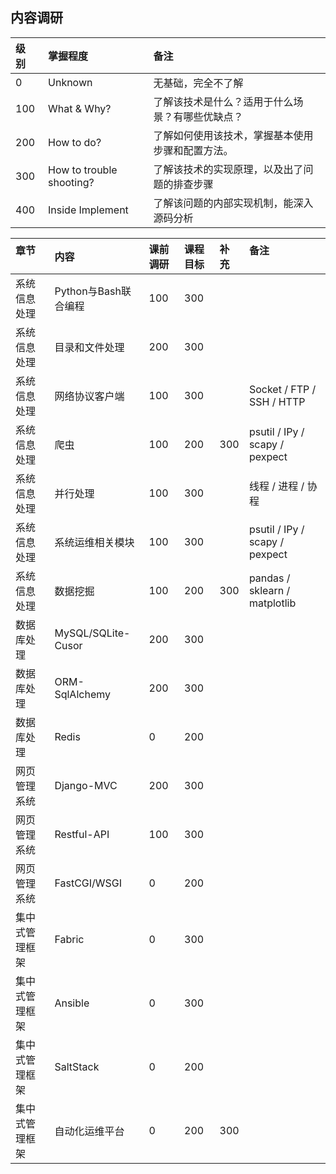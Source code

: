 ## 内容调研

| 级别  | 掌握程度                  | 备注                                      | 
| :--- | :----------------------- | :--------------------------------------- |
| 0    | Unknown                  | 无基础，完全不了解                          | 
| 100  | What & Why?              | 了解该技术是什么？适用于什么场景？有哪些优缺点？ | 
| 200  | How to do?               | 了解如何使用该技术，掌握基本使用步骤和配置方法。 |
| 300  | How to trouble shooting? | 了解该技术的实现原理，以及出了问题的排查步骤    |
| 400  | Inside Implement         | 了解该问题的内部实现机制，能深入源码分析        |


| 章节         | 内容                | 课前调研 | 课程目标 | 补充 | 备注                       | 
| :---------- | :----------------- | :------ | :------ | :--- | :------------------- |
| 系统信息处理  | Python与Bash联合编程 | 100 | 300 |  |     | 
| 系统信息处理  | 目录和文件处理        | 200 | 300 |  |     | 
| 系统信息处理  | 网络协议客户端        | 100 | 300 |  |  Socket / FTP / SSH / HTTP | 
| 系统信息处理  | 爬虫                | 100 | 200 | 300 | psutil / IPy / scapy / pexpect | 
| 系统信息处理  | 并行处理             | 100 | 300 |  | 线程 / 进程 / 协程          | 
| 系统信息处理  | 系统运维相关模块      | 100 | 300 |  | psutil / IPy / scapy / pexpect | 
| 系统信息处理  | 数据挖掘             | 100 | 200 | 300 | pandas / sklearn / matplotlib   | 
| 数据库处理    | MySQL/SQLite-Cusor | 200 | 300 |  |  |
| 数据库处理    | ORM-SqlAlchemy     | 200 | 300 |  |  |
| 数据库处理    | Redis              | 0   | 200 |  |  |
| 网页管理系统  | Django-MVC          | 200 | 300 |  |  |
| 网页管理系统  | Restful-API         | 100 | 300 |  |  |
| 网页管理系统  | FastCGI/WSGI        | 0   | 200 |  |  |
| 集中式管理框架 | Fabric             | 0   | 300 |  |  |
| 集中式管理框架 | Ansible            | 0   | 300 |  |  |
| 集中式管理框架 | SaltStack          | 0   | 200 |  |  | 
| 集中式管理框架 | 自动化运维平台        | 0   | 200 | 300 |  | 
